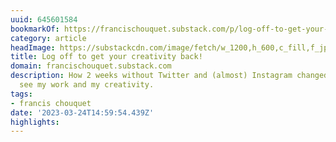 ```yaml
---
uuid: 645601584
bookmarkOf: https://francischouquet.substack.com/p/log-off-to-get-your-creativity-back?utm_source=twitter&sd=pf
category: article
headImage: https://substackcdn.com/image/fetch/w_1200,h_600,c_fill,f_jpg,q_auto:good,fl_progressive:steep,g_auto/https%3A%2F%2Fsubstack-post-media.s3.amazonaws.com%2Fpublic%2Fimages%2Fa0f98631-9ea0-4fb0-b6eb-ed49e5f6b58b_3024x3024.jpeg
title: Log off to get your creativity back!
domain: francischouquet.substack.com
description: How 2 weeks without Twitter and (almost) Instagram changed the way I
  see my work and my creativity.
tags:
- francis chouquet
date: '2023-03-24T14:59:54.439Z'
highlights: 
---
```



